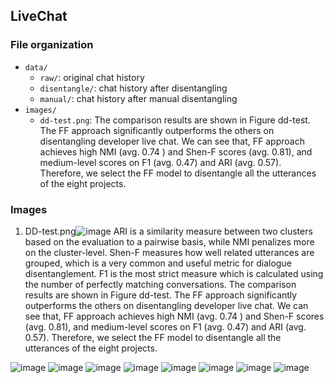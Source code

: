 ## LiveChat

### File organization
* `data/`
  * `raw/`: original chat history
  * `disentangle/`: chat history after disentangling
  * `manual/`: chat history after manual disentangling
* `images/`
  * `dd-test.png`: The comparison results are shown in Figure dd-test. The FF approach significantly outperforms the others on disentangling developer live chat. We can see that, FF approach achieves high NMI (avg. 0.74 ) and Shen-F scores (avg. 0.81), and medium-level scores on F1 (avg. 0.47) and ARI (avg. 0.57). Therefore, we select the FF model to disentangle all the utterances of the eight projects. 

### Images
1) DD-test.png![image](https://github.com/LiveChat2021/LiveChat/blob/main/images/DD-test.png)
ARI is a similarity measure between two clusters based on the evaluation to a pairwise basis, while NMI penalizes more on the cluster-level.
Shen-F measures how well related utterances are grouped, which is a very common and useful metric for dialogue disentanglement.
F1 is the most strict measure which is calculated using the number of perfectly matching conversations.
The comparison results are shown in Figure dd-test. The FF approach significantly outperforms the others on disentangling developer live chat. We can see that, FF approach achieves high NMI (avg. 0.74 ) and Shen-F scores (avg. 0.81), and medium-level scores on F1 (avg. 0.47) and ARI (avg. 0.57). Therefore, we select the FF model to disentangle all the utterances of the eight projects. 

![image](https://github.com/LiveChat2021/LiveChat/blob/main/images/RQ1/angular.png)
![image](https://github.com/LiveChat2021/LiveChat/blob/main/images/RQ1/appium.png)
![image](https://github.com/LiveChat2021/LiveChat/blob/main/images/RQ1/docker.png)
![image](https://github.com/LiveChat2021/LiveChat/blob/main/images/RQ1/eclipse.png)
![image](https://github.com/LiveChat2021/LiveChat/blob/main/images/RQ1/ethereum.png)
![image](https://github.com/LiveChat2021/LiveChat/blob/main/images/RQ1/gitter.png)
![image](https://github.com/LiveChat2021/LiveChat/blob/main/images/RQ1/microsoft.png)
![image](https://github.com/LiveChat2021/LiveChat/blob/main/images/RQ1/nodejs.png)

